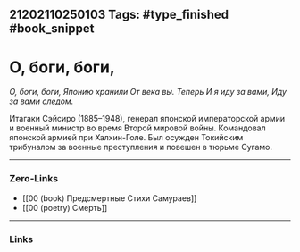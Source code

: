 21202110250103
Tags: #type_finished #book_snippet 
---
# О, боги, боги,

*О, боги, боги,
Японию хранили
От века вы. Теперь
И я иду за вами,
Иду за вами следом.*

Итагаки Сэйсиро (1885–1948), генерал японской императорской армии и военный министр во время Второй мировой войны. Командовал японской армией при Халхин-Голе. Был осужден Токийским трибуналом за военные преступления и повешен в тюрьме Сугамо. 

---
### Zero-Links
 - [[00 (book) Предсмертные Стихи Самураев]]
 - [[00 (poetry) Смерть]]
---
### Links

